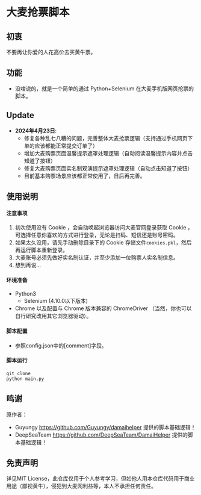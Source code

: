 # 大麦抢票脚本

## 初衷
不要再让你爱的人花高价去买黄牛票。

## 功能
- 没啥说的，就是一个简单的通过 Python+Selenium 在大麦手机版网页抢票的脚本。

## Update
- **2024年4月23日**: 
    - 修复各种乱七八糟的问题，完善整体大麦抢票逻辑（支持通过手机网页下单的应该都能正常提交订单了）
    - 增加大麦购票页面温馨提示遮罩处理逻辑（自动阅读温馨提示内容并点击知道了按钮）
    - 修复大麦购票页面实名制观演提示遮罩处理逻辑（自动点击知道了按钮）
    - 目前基本购票场景应该都正常使用了，日后再完善。
  
## 使用说明

#### 注意事项
1. 初次使用没有 Cookie ，会自动唤起浏览器访问大麦官网登录获取 Cookie ，可选择任意你喜欢的方式进行登录，无论是扫码、短信还是账号密码。
2. 如果太久没用，请先手动删除目录下的 Cookie 存储文件`cookies.pkl`，然后再运行脚本重新登录。
3. 大麦账号必须先做好实名制认证，并至少添加一位购票人实名制信息。
4. 想到再说...
   
#### 环境准备
- Python3
    - Selenium (4.10.0以下版本)
- Chrome 以及配置与 Chrome 版本兼容的 ChromeDriver （当然，你也可以自行研究改用其它浏览器驱动）。

#### 脚本配置
- 参照config.json中的[comment]字段。

#### 脚本运行
```
git clone
python main.py
```

## 鸣谢
原作者：
- Guyungy https://github.com/Guyungy/damaihelper 提供的脚本基础逻辑！
- DeepSeaTeam https://github.com/DeepSeaTeam/DamaiHelper 提供的脚本基础逻辑！

## 免责声明
详见MIT License，此仓库仅用于个人参考学习，但如他人用本仓库代码用于商业用途（鄙视黄牛），侵犯到大麦网利益等，本人不承担任何责任。
